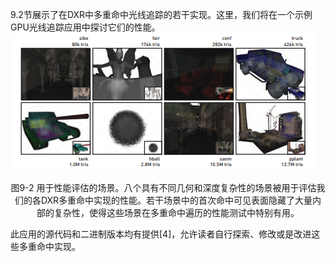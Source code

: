 9.2节展示了在DXR中多重命中光线追踪的若干实现。这里，我们将在一个示例GPU光线追踪应用中探讨它们的性能。 
![Figure9-2](./Figure9-2.png)
<p align="center">
图9-2 用于性能评估的场景。八个具有不同几何和深度复杂性的场景被用于评估我们的各DXR多重命中实现的性能。若干场景中的首次命中可见表面隐藏了大量内部的复杂性，使得这些场景在多重命中遍历的性能测试中特别有用。</p>
此应用的源代码和二进制版本均有提供[4]，允许读者自行探索、修改或是改进这些多重命中实现。